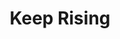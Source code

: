 ---
pid: pt78
title: Keep Rising
location_transcription: Penn Treaty Park
coordinates: "[-75.12850285623, 39.966030018826]"
zipcode: '19125'
gen_neighborhood: River Wards
neighborhood: Fishtown,Kensington
outside_phl: 
age: '38'
age_range: 30-39
instagram: 
image_file_name: pt_78.jpg
proposal_transcription: life is challenging, full of many obstacles. You must continue
  rising/climbing to find a clear path to the brighter side.
topic: Uplifting
topic_summary: '0'
type: Other No Form
keywords_other: 
credit: Katherine H.
image_labels: 
twitter: 
facebook: 
permalink: "/monuments/pt78/"
layout: item-page
---